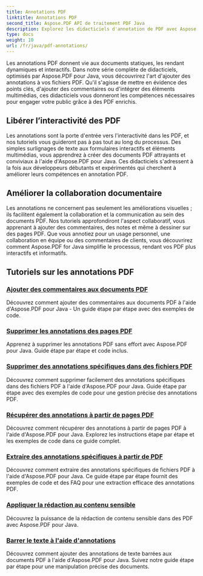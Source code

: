 ```yaml
---
title: Annotations PDF
linktitle: Annotations PDF
second_title: Aspose.PDF API de traitement PDF Java
description: Explorez les didacticiels d'annotation de PDF avec Aspose.PDF pour Java, apprenez à ajouter de l'interactivité, des commentaires et bien plus encore à vos PDF.
type: docs
weight: 10
url: /fr/java/pdf-annotations/
---
```


Les annotations PDF donnent vie aux documents statiques, les rendant dynamiques et interactifs. Dans notre série complète de didacticiels, optimisés par Aspose.PDF pour Java, vous découvrirez l'art d'ajouter des annotations à vos fichiers PDF. Qu'il s'agisse de mettre en évidence des points clés, d'ajouter des commentaires ou d'intégrer des éléments multimédias, ces didacticiels vous donneront les compétences nécessaires pour engager votre public grâce à des PDF enrichis.

## Libérer l’interactivité des PDF

Les annotations sont la porte d'entrée vers l'interactivité dans les PDF, et nos tutoriels vous guideront pas à pas tout au long du processus. Des simples surlignages de texte aux formulaires interactifs et éléments multimédias, vous apprendrez à créer des documents PDF attrayants et conviviaux à l'aide d'Aspose.PDF pour Java. Ces didacticiels s'adressent à la fois aux développeurs débutants et expérimentés qui cherchent à améliorer leurs compétences en annotation PDF.

## Améliorer la collaboration documentaire

Les annotations ne concernent pas seulement les améliorations visuelles ; ils facilitent également la collaboration et la communication au sein des documents PDF. Nos tutoriels approfondiront l'aspect collaboratif, vous apprenant à ajouter des commentaires, des notes et même à dessiner sur des pages PDF. Que vous annotiez pour un usage personnel, une collaboration en équipe ou des commentaires de clients, vous découvrirez comment Aspose.PDF for Java simplifie le processus, rendant vos PDF plus interactifs et informatifs.

## Tutoriels sur les annotations PDF
### [Ajouter des commentaires aux documents PDF](./add-comments-pdf-documents/)
Découvrez comment ajouter des commentaires aux documents PDF à l'aide d'Aspose.PDF pour Java - Un guide étape par étape avec des exemples de code.
### [Supprimer les annotations des pages PDF](./remove-annotations-pdf-pages/)
Apprenez à supprimer les annotations PDF sans effort avec Aspose.PDF pour Java. Guide étape par étape et code inclus.
### [Supprimer des annotations spécifiques dans des fichiers PDF](./delete-specific-annotations-pdf-files/)
Découvrez comment supprimer facilement des annotations spécifiques dans des fichiers PDF à l'aide d'Aspose.PDF pour Java. Guide étape par étape avec des exemples de code pour une gestion précise des annotations PDF.
### [Récupérer des annotations à partir de pages PDF](./retrieve-annotations-pdf-pages/)
Découvrez comment récupérer des annotations à partir de pages PDF à l'aide d'Aspose.PDF pour Java. Explorez les instructions étape par étape et les exemples de code dans ce guide complet.
### [Extraire des annotations spécifiques à partir de PDF](./extract-specific-annotation-pdfs/)
Découvrez comment extraire des annotations spécifiques de fichiers PDF à l'aide d'Aspose.PDF pour Java. Ce guide étape par étape fournit des exemples de code et des FAQ pour une extraction efficace des annotations PDF.
### [Appliquer la rédaction au contenu sensible](./apply-redaction-sensitive-content/)
Découvrez la puissance de la rédaction de contenu sensible dans des PDF avec Aspose.PDF pour Java.
### [Barrer le texte à l'aide d'annotations](./strike-through-text-using-annotations/)
Découvrez comment ajouter des annotations de texte barrées aux documents PDF à l'aide d'Aspose.PDF pour Java. Suivez notre guide étape par étape pour une manipulation précise des documents.